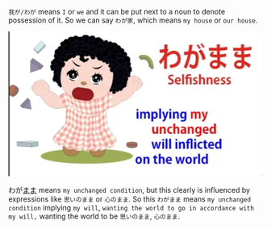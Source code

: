 `我が/わが` means `I` or `we` and it can be put next to a noun to denote possession of it. So we can say `わが家`, which means `my house` or `our house`.

![Pasted image 20250608084929.png](img/Pasted%20image%2020250608084929.png)

わが[まま](まま.md) means `my unchanged condition`, but this clearly is influenced by expressions like `思いのまま` or `心のまま`. So this `わがまま` means `my unchanged condition` implying `my will`, `wanting the world to go in accordance with my will,` wanting the world to be `思いのまま`, `心のまま`.